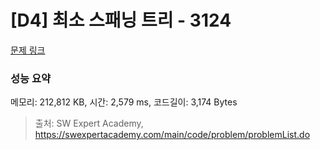 # [D4] 최소 스패닝 트리 - 3124 

[문제 링크](https://swexpertacademy.com/main/code/problem/problemDetail.do?contestProbId=AV_mSnmKUckDFAWb) 

### 성능 요약

메모리: 212,812 KB, 시간: 2,579 ms, 코드길이: 3,174 Bytes



> 출처: SW Expert Academy, https://swexpertacademy.com/main/code/problem/problemList.do